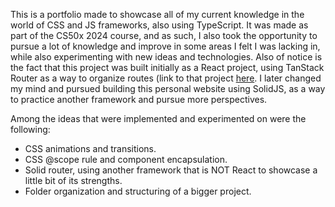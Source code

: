 This is a portfolio made to showcase all of my current knowledge in the world of CSS and JS frameworks, also using TypeScript. It was made as part of the CS50x 2024 course, and as such, I also took the opportunity to pursue a lot of knowledge and improve in some areas I felt I was lacking in, while also experimenting with new ideas and technologies. Also of notice is the fact that this project was built initially as a React project, using TanStack Router as a way to organize routes (link to that project [here](https://github.com/BlueBlizzardd/portafolio-tanstack). I later changed my mind and pursued building this personal website using SolidJS, as a way to practice another framework and pursue more perspectives.

Among the ideas that were implemented and experimented on were the following:

- CSS animations and transitions.
- CSS @scope rule and component encapsulation.
- Solid router, using another framework that is NOT React to showcase a little bit of its strengths.
- Folder organization and structuring of a bigger project.
